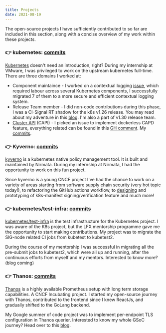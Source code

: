 ```yaml
---
title: Projects
date: 2021-08-19
---
```

The open-source projects I have sufficiently contributed to so far are included in this section, along with a concise overview of my work within these projects.

### :point_right: kubernetes: [commits](https://github.com/kubernetes/kubernetes/pulls?q=+is%3Apr+author%3ANamanl2001+)
[Kubernetes](https://github.com/kubernetes/kubernetes) doesn't need an introduction, right? During my internship at VMware, I was privileged to work on the upstream kubernetes full-time. There are three domains I worked at:

- Component maintaince - I worked on a contextual logging [issue](https://github.com/kubernetes/enhancements/issues/3077), which required labour across several Kubernetes components, I successfully migrated 7 of them to a more secure and efficient contextual logging system.
- Release Team member - I did non-code contributions during this phase, I was a CI-Signal RT shadow for the k8s v1.26 release. You may read about my adventure in this [blog](/posts/202212-k8s-rt-shadow-experience). I'm also a part of v1.30 release team.
- [Cluster API](https://github.com/kubernetes-sigs/cluster-api) (CAPI) - I picked an issue to implement dockerless CAPD feature, everything related can be found in this [GH comment](https://github.com/kubernetes-sigs/cluster-api/issues/5836#issuecomment-1229552695). My [commits](https://github.com/kubernetes-sigs/cluster-api/compare/main...Namanl2001:cluster-api:dockerless-capd).

### :point_right: Kyverno: [commits](https://github.com/kyverno/kyverno/pulls?q=is%3Apr+author%3ANamanl2001)
[kyverno](https://github.com/kyverno/kyverno) is a kubernetes native policy management tool. It is built and maintained by Nirmata. During my internship at Nirmata, I had the opportunity to work on this fun project.

Since kyverno is a young CNCF project I've had the chance to work on a variety of areas starting from software supply chain security (very hot topic today!), to refactoring the GitHub actions workflow, to [designing](https://github.com/kyverno/KDP/blob/main/proposals/yaml_signing_and_verification.md) and prototyping of k8s-manifest signing/verification feature and much more!

### :point_right: kubernetes/test-infra: [commits](https://github.com/kubernetes/test-infra/pulls?q=is%3Apr+author%3ANamanl2001)
[kubernetes/test-infra](https://github.com/kubernetes/test-infra) is the test infrastructure for the Kubernetes project. I was aware of the K8s project, but the LFX mentorship programme gave me the opportunity to start making contributions. My project was to migrate the SIG-node related CI jobs from kubetest to kubetest2.

During the course of my mentorship I was successful in migrating all the pre-submit jobs to kubetest2, which were all up and running, after the continuous efforts from myself and my mentors. Interested to know more? (blog coming)

### :point_right: Thanos: [commits](https://github.com/thanos-io/thanos/pulls?q=is%3Apr+author%3ANamanl2001)
[Thanos](https://github.com/thanos-io/thanos) is a highly available Prometheus setup with long term storage capabilities. A CNCF Incubating project. I started my open-source journey with Thanos, contributed to the frontend since I knew ReactJs, and gradually shifted to the GoLang backend.

My Google summer of code project was to implement per-endpoint TLS configuration in Thanos querier. Interested to know my whole GSoC journey? Head over to this [blog](/posts/202108-google-summer-of-code-2021).